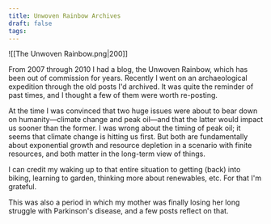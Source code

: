 ```yaml
---
title: Unwoven Rainbow Archives
draft: false
tags: 
---
```

![[The Unwoven Rainbow.png|200]]

From 2007 through 2010 I had a blog, the Unwoven Rainbow, which has been out of commission for years. Recently I went on an archaeological expedition through the old posts I'd archived. It was quite the reminder of past times, and I thought a few of them were worth re-posting.

At the time I was convinced that two huge issues were about to bear down on humanity—climate change and peak oil—and that the latter would impact us sooner than the former. I was wrong about the timing of peak oil; it seems that climate change is hitting us first. But both are fundamentally about exponential growth and resource depletion in a scenario with finite resources, and both matter in the long-term view of things.

I can credit my waking up to that entire situation to getting (back) into biking, learning to garden, thinking more about renewables, etc. For that I'm grateful.

This was also a period in which my mother was finally losing her long struggle with Parkinson's disease, and a few posts reflect on that.
